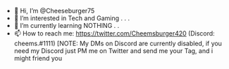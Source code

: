 - 👋 Hi, I’m @Cheeseburger75
- 👀 I’m interested in Tech and Gaming . . .
- 🌱 I’m currently learning NOTHING . . 
- 📫 How to reach me: https://twitter.com/Cheemsburger420 (Discord: cheems.#1111) [NOTE: My DMs on Discord are currently disabled, if you need my Discord just PM me on Twitter and send me your Tag, and i might friend you

<!---
Cheeseburger75/Cheeseburger75 is a ✨ special ✨ repository because its `README.md` (this file) appears on your GitHub profile.
You can click the Preview link to take a look at your changes.
--->
